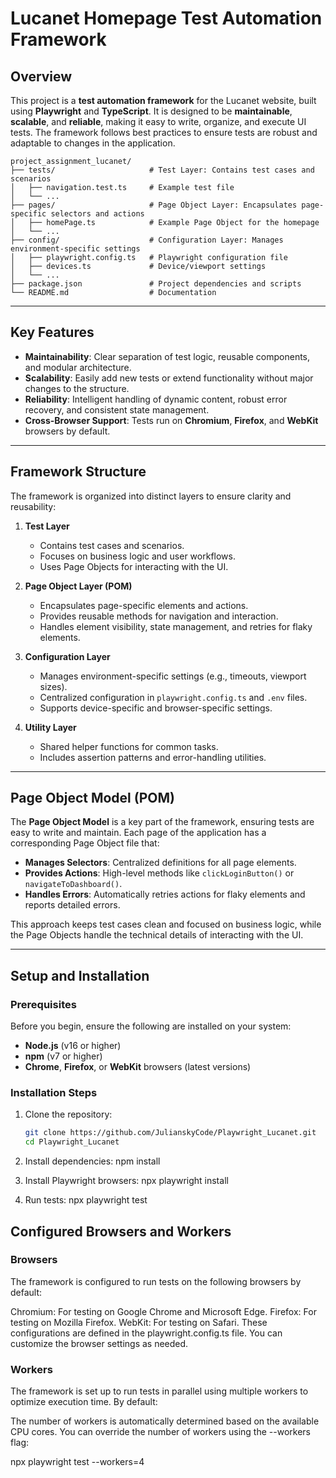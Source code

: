 # Lucanet Homepage Test Automation Framework

## Overview

This project is a **test automation framework** for the Lucanet website, built using **Playwright** and **TypeScript**. It is designed to be **maintainable**, **scalable**, and **reliable**, making it easy to write, organize, and execute UI tests. The framework follows best practices to ensure tests are robust and adaptable to changes in the application.

```plaintext
project_assignment_lucanet/
├── tests/                     # Test Layer: Contains test cases and scenarios
│   ├── navigation.test.ts     # Example test file
│   └── ...
├── pages/                     # Page Object Layer: Encapsulates page-specific selectors and actions
│   ├── homePage.ts            # Example Page Object for the homepage
│   └── ...
├── config/                    # Configuration Layer: Manages environment-specific settings
│   ├── playwright.config.ts   # Playwright configuration file
│   ├── devices.ts             # Device/viewport settings
│   └── ...
├── package.json               # Project dependencies and scripts
└── README.md                  # Documentation
```

---

## Key Features

- **Maintainability**: Clear separation of test logic, reusable components, and modular architecture.
- **Scalability**: Easily add new tests or extend functionality without major changes to the structure.
- **Reliability**: Intelligent handling of dynamic content, robust error recovery, and consistent state management.
- **Cross-Browser Support**: Tests run on **Chromium**, **Firefox**, and **WebKit** browsers by default.

---

## Framework Structure

The framework is organized into distinct layers to ensure clarity and reusability:

1. **Test Layer**  
   - Contains test cases and scenarios.  
   - Focuses on business logic and user workflows.  
   - Uses Page Objects for interacting with the UI.

2. **Page Object Layer (POM)**  
   - Encapsulates page-specific elements and actions.  
   - Provides reusable methods for navigation and interaction.  
   - Handles element visibility, state management, and retries for flaky elements.

3. **Configuration Layer**  
   - Manages environment-specific settings (e.g., timeouts, viewport sizes).  
   - Centralized configuration in `playwright.config.ts` and `.env` files.  
   - Supports device-specific and browser-specific settings.

4. **Utility Layer**  
   - Shared helper functions for common tasks.  
   - Includes assertion patterns and error-handling utilities.

---

## Page Object Model (POM)

The **Page Object Model** is a key part of the framework, ensuring tests are easy to write and maintain. Each page of the application has a corresponding Page Object file that:

- **Manages Selectors**: Centralized definitions for all page elements.  
- **Provides Actions**: High-level methods like `clickLoginButton()` or `navigateToDashboard()`.  
- **Handles Errors**: Automatically retries actions for flaky elements and reports detailed errors.

This approach keeps test cases clean and focused on business logic, while the Page Objects handle the technical details of interacting with the UI.

---

## Setup and Installation

### Prerequisites

Before you begin, ensure the following are installed on your system:

- **Node.js** (v16 or higher)  
- **npm** (v7 or higher)  
- **Chrome**, **Firefox**, or **WebKit** browsers (latest versions)

### Installation Steps

1. Clone the repository:
   ```bash
   git clone https://github.com/JulianskyCode/Playwright_Lucanet.git
   cd Playwright_Lucanet

2. Install dependencies:
   npm install

3. Install Playwright browsers:
   npx playwright install

4. Run tests:
   npx playwright test

## Configured Browsers and Workers

### Browsers
   The framework is configured to run tests on the following browsers by default:

   Chromium: For testing on Google Chrome and Microsoft Edge.
   Firefox: For testing on Mozilla Firefox.
   WebKit: For testing on Safari.
   These configurations are defined in the playwright.config.ts file. You can customize the browser settings as needed.

### Workers
   The framework is set up to run tests in parallel using multiple workers to optimize execution time. By default:

   The number of workers is automatically determined based on the available CPU cores.
   You can override the number of workers using the --workers flag:

   npx playwright test --workers=4

